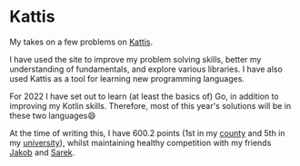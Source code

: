 # Kattis

My takes on a few problems on [Kattis](https://open.kattis.com).

I have used the site to improve my problem solving skills, better my understanding of fundamentals, and explore various libraries. I have also used Kattis as a tool for learning new programming languages.

For 2022 I have set out to learn (at least the basics of) Go, in addition to improving my Kotlin skills. Therefore, most of this year's solutions will be in these two languages😄

At the time of writing this, I have 600.2 points (1st in my [county](https://open.kattis.com/countries/NOR/18) and 5th in my [university](https://open.kattis.com/universities/uio.no)), whilst maintaining healthy competition with my friends [Jakob](https://github.com/jakobkhansen) and [Sarek](https://github.com/sarsko).
